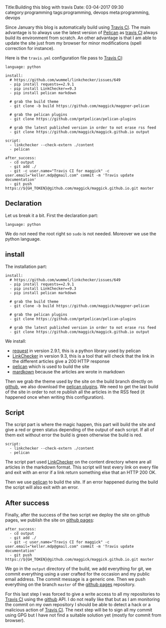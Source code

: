Title:Building this blog with travis
Date: 03-04-2017 09:30
category:programming
tags:programming, devops
meta:programming, devops

Since January this blog is automatically build using [Travis CI](https://travis-ci.org/). The
main advantage is to always use the latest version of [Pelican](https://blog.getpelican.com/) as
[travis CI](https://travis-ci.org/) always build its environment from scratch. An other
advantage is that I am able to update the site just from my browser for minor
modifications (spell correction for instance).

<!-- PELICAN_END_SUMMARY -->

Here is the `travis.yml` configuration file pass to [Travis CI](https://travis-ci.org/):

    language: python

    install:
      # https://github.com/wummel/linkchecker/issues/649
      - pip install requests==2.9.1
      - pip install LinkChecker==9.3
      - pip install pelican markdown

      # grab the build theme
      - git clone -b build https://github.com/maggick/maggner-pelican

      # grab the pelican plugins
      - git clone https://github.com/getpelican/pelican-plugins

      # grab the latest published version in order to not erase rss feed
      - git clone https://github.com/maggick/maggick.github.io output

    script:
      - linkchecker --check-extern ./content
      - pelican

    after_success:
      - cd output
      - git add ./
      - git -c user.name="Travis CI for maggick" -c user.email="keller.mdp@gmail.com" commit -m 'Travis update documentation'
      - git push https://${GH_TOKEN}@github.com/maggick/maggick.github.io.git master


## Declaration

Let us break it a bit. First the declaration part:

    language: python

We do not need the root right so `sudo` is not needed. Moreover we use the
python language.

## install

The installation part:

    install:
      # https://github.com/wummel/linkchecker/issues/649
      - pip install requests==2.9.1
      - pip install LinkChecker==9.3
      - pip install pelican markdown

      # grab the build theme
      - git clone -b build https://github.com/maggick/maggner-pelican

      # grab the pelican plugins
      - git clone https://github.com/getpelican/pelican-plugins

      # grab the latest published version in order to not erase rss feed
      - git clone https://github.com/maggick/maggick.github.io output

We install:
 * [request](http://docs.python-requests.org/en/master/) in version 2.9.1, this is a python library used by pelican
 * [LinkChecker](https://pypi.python.org/pypi/LinkChecker) in version 9.3, this is a tool that will check
   that the link in the different articles give a 200 HTTP response
 * [pelican](http://getpelican.com/) which is used to build the site
 * [mardkown](https://pypi.python.org/pypi/Markdown) because the articles are wrote in markdown

Then we grab the theme used by the site on the build branch directly on
[github](https://github.com/maggick/maggner-pelican), we also download the [pelican plugins](https://github.com/getpelican/pelican-plugins).
We need to get the last build of the site in order to not re publish all the
articles in the RSS feed (it happened once when writing this configuration).

## Script

The script part is where the magic happen, this part will build the site and
give a red or green status depending of the output of each script. If all of
them exit without error the build is green otherwise the build is red.

    script:
      - linkchecker --check-extern ./content
      - pelican

The script part used [LinkChecker](https://pypi.python.org/pypi/LinkChecker) on the content directory where
are all articles in the markdown format. This script will test every link on
every file and exit with an error if a link return something else that an HTTP
200 OK.

Then we use [pelican](http://getpelican.com/) to build the site. If an error happened during
the build the script will also exit with an error.

## After success

Finally, after the success of the two script we deploy the site on github pages,
we publish the site on [github pages](https://pages.github.com/):

    after_success:
      - cd output
      - git add ./
      - git -c user.name="Travis CI for maggick" -c user.email="keller.mdp@gmail.com" commit -m 'Travis update documentation'
      - git push https://${GH_TOKEN}@github.com/maggick/maggick.github.io.git master

We go in the `output` directory of the build, we add everything for git, we
commit everything using a user crafted for the occasion and my public email
address. The commit message is a generic one. Then we push everything on the
branch `master` of the [github pages](https://pages.github.com/) repository.

For this last step I was forced to give a write access to all my repositories to
[Travis CI](https://travis-ci.org/) using the [github](https://github.com) API. I do not really like
that but as I am monitoring the commit on my own repository I should be able to
detect a hack  or a malicious action of [Travis CI](https://travis-ci.org/). The next
step will be to sign all my commit using GPG but I have not find a suitable
solution yet (mostly for commit from browser).
